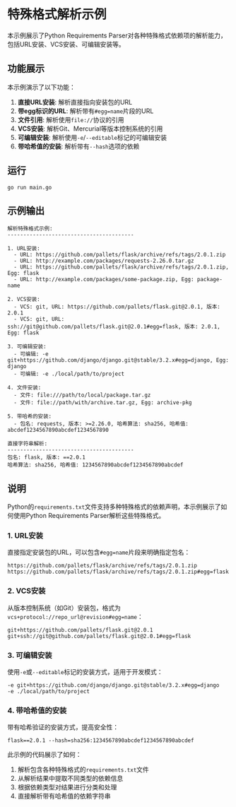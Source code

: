 # 特殊格式解析示例

本示例展示了Python Requirements Parser对各种特殊格式依赖项的解析能力，包括URL安装、VCS安装、可编辑安装等。

## 功能展示

本示例演示了以下功能：

1. **直接URL安装**: 解析直接指向安装包的URL
2. **带egg标识的URL**: 解析带有`#egg=name`片段的URL
3. **文件引用**: 解析使用`file://`协议的引用
4. **VCS安装**: 解析Git、Mercurial等版本控制系统的引用
5. **可编辑安装**: 解析使用`-e`/`--editable`标记的可编辑安装
6. **带哈希值的安装**: 解析带有`--hash`选项的依赖

## 运行

```
go run main.go
```

## 示例输出

```
解析特殊格式示例:
----------------------------------------

1. URL安装:
  - URL: https://github.com/pallets/flask/archive/refs/tags/2.0.1.zip
  - URL: http://example.com/packages/requests-2.26.0.tar.gz
  - URL: https://github.com/pallets/flask/archive/refs/tags/2.0.1.zip, Egg: flask
  - URL: http://example.com/packages/some-package.zip, Egg: package-name

2. VCS安装:
  - VCS: git, URL: https://github.com/pallets/flask.git@2.0.1, 版本: 2.0.1
  - VCS: git, URL: ssh://git@github.com/pallets/flask.git@2.0.1#egg=flask, 版本: 2.0.1, Egg: flask

3. 可编辑安装:
  - 可编辑: -e git+https://github.com/django/django.git@stable/3.2.x#egg=django, Egg: django
  - 可编辑: -e ./local/path/to/project

4. 文件安装:
  - 文件: file:///path/to/local/package.tar.gz
  - 文件: file://path/with/archive.tar.gz, Egg: archive-pkg

5. 带哈希的安装:
  - 包名: requests, 版本: >=2.26.0, 哈希算法: sha256, 哈希值: abcdef1234567890abcdef1234567890

直接字符串解析:
----------------------------------------
包名: flask, 版本: ==2.0.1
哈希算法: sha256, 哈希值: 1234567890abcdef1234567890abcdef
```

## 说明

Python的`requirements.txt`文件支持多种特殊格式的依赖声明，本示例展示了如何使用Python Requirements Parser解析这些特殊格式。

### 1. URL安装

直接指定安装包的URL，可以包含`#egg=name`片段来明确指定包名：

```
https://github.com/pallets/flask/archive/refs/tags/2.0.1.zip
https://github.com/pallets/flask/archive/refs/tags/2.0.1.zip#egg=flask
```

### 2. VCS安装

从版本控制系统（如Git）安装包，格式为`vcs+protocol://repo_url@revision#egg=name`：

```
git+https://github.com/pallets/flask.git@2.0.1
git+ssh://git@github.com/pallets/flask.git@2.0.1#egg=flask
```

### 3. 可编辑安装

使用`-e`或`--editable`标记的安装方式，适用于开发模式：

```
-e git+https://github.com/django/django.git@stable/3.2.x#egg=django
-e ./local/path/to/project
```

### 4. 带哈希值的安装

带有哈希验证的安装方式，提高安全性：

```
flask==2.0.1 --hash=sha256:1234567890abcdef1234567890abcdef
```

此示例的代码展示了如何：

1. 解析包含各种特殊格式的`requirements.txt`文件
2. 从解析结果中提取不同类型的依赖信息
3. 根据依赖类型对结果进行分类和处理
4. 直接解析带有哈希值的依赖字符串 
